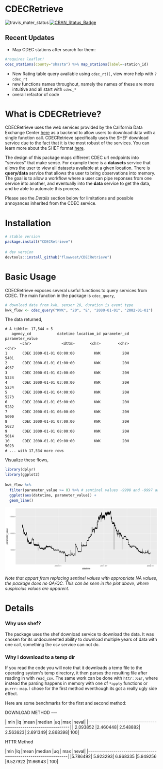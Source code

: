 # CDECRetrieve

![travis_mater_status](https://travis-ci.org/FlowWest/CDECRetrieve.svg?branch=master)    [![CRAN_Status_Badge](http://www.r-pkg.org/badges/version/CDECRetrieve)](https://cran.r-project.org/package=CDECRetrieve)

## Recent Updates

* Map CDEC stations after search for them:

```r
#requires leaflet!
cdec_stations(county="shasta") %>% map_stations(label=~station_id)
```
* New Rating table query available using `cdec_rt()`, view more help with `?cdec_rt`
* new functions names throughout, namely the names of these are more intuitive and all start with `cdec_*`
* overall refactor of code


# What is CDECRetrieve?

CDECRetrieve uses the web services provided by the California Data Exchange Center
[here](http://cdec.water.ca.gov/) as a backend to allow users to download 
data with a single function call. CDECRetrieve specifically uses the SHEF download
service due to the fact that it is the most robust of the services. You can learn 
more about the SHEF format [here](http://www.nws.noaa.gov/om/water/resources/SHEF_CodeManual_5July2012.pdf).

The design of this package maps different CDEC url endpoints into "services" that 
make sense. For example there is a **datasets** service that allows the user to 
view all datasets available at a given location. There is **query/data** service
that allows the user to bring observations into memory. The goal is to allow a
workflow where a user can pipe reponses from one service into another, and eventually
into the **data** service to get the data, and be able to automate this process.

Please see the *Details* section below for limitations and possible annoyances 
inherited from the CDEC service.

# Installation 

```r 
# stable version 
package.install("CDECRetrieve")

# dev version
devtools::install_github("flowwest/CDECRetrieve")
```

# Basic Usage 

CDECRetrieve exposes several useful functions to query services from CDEC. 
The main function in the package is `cdec_query`, 

```r 
# download data from kwk, sensor 20, duration is event type
kwk_flow <- cdec_query("KWK", "20", "E", "2000-01-01", "2002-01-01")
```

The data returned,

```
# A tibble: 17,544 × 5
   agency_cd            datetime location_id parameter_cd parameter_value
       <chr>              <dttm>       <chr>        <chr>           <chr>
1       CDEC 2000-01-01 00:00:00         KWK          20H            5401
2       CDEC 2000-01-01 01:00:00         KWK          20H            4937
3       CDEC 2000-01-01 02:00:00         KWK          20H            5234
4       CDEC 2000-01-01 03:00:00         KWK          20H            5234
5       CDEC 2000-01-01 04:00:00         KWK          20H            5273
6       CDEC 2000-01-01 05:00:00         KWK          20H            5282
7       CDEC 2000-01-01 06:00:00         KWK          20H            5090
8       CDEC 2000-01-01 07:00:00         KWK          20H            5023
9       CDEC 2000-01-01 08:00:00         KWK          20H            5014
10      CDEC 2000-01-01 09:00:00         KWK          20H            5023
# ... with 17,534 more rows
```

Visualize these flows,


```r 
library(dplyr)
library(ggplot2)

kwk_flow %>% 
  filter(parameter_value >= 0) %>% # sentinel values -9998 and -9997 are present
  ggplot(aes(datetime, parameter_value)) + 
  geom_line()
```

![kwk](https://raw.githubusercontent.com/FlowWest/CDECRetrieve/master/images/kwk_flow_ts.png)

*Note that appart from replacing sentinel values with appropriate NA values, 
the package does no QA/QC. This can be seen in the plot above, where suspicoius 
values are apparent.*


# Details 


### Why use shef?

The package uses the shef download service to download the data. It was chosen
for its undocumented ability to download multiple years of data with one call,
something the csv service can not do.


### Why I download to a temp dir

If you read the code you will note that it downloads a temp file to the operating 
system's temp directory, it then parses the resulting file after reading in 
with `read_csv`. The same work can be done with `httr::GET`, where instead the parsing
happens in memory with one of `*apply` functions or `purrr::map`. I chose for the first
method eventhough its got a really ugly side effect. 

Here are some benchmarks for the first and second method:

DOWNLOAD METHOD ---

| min       |lq     |mean      |median       |uq      |max     |neval|
|--------------------------------------------------------------------|
| 2.093852 |2.460448| 2.548882| 2.563623| 2.691349| 2.868398|    100|
 

HTTR Method

|min       |lq        |mean   |median       |uq     | max     |neval|
|-------------------------------------------------------------------|
|5.786492| 5.923293| 6.968335 |5.949256 |6.527922 |11.66943 |   100|



